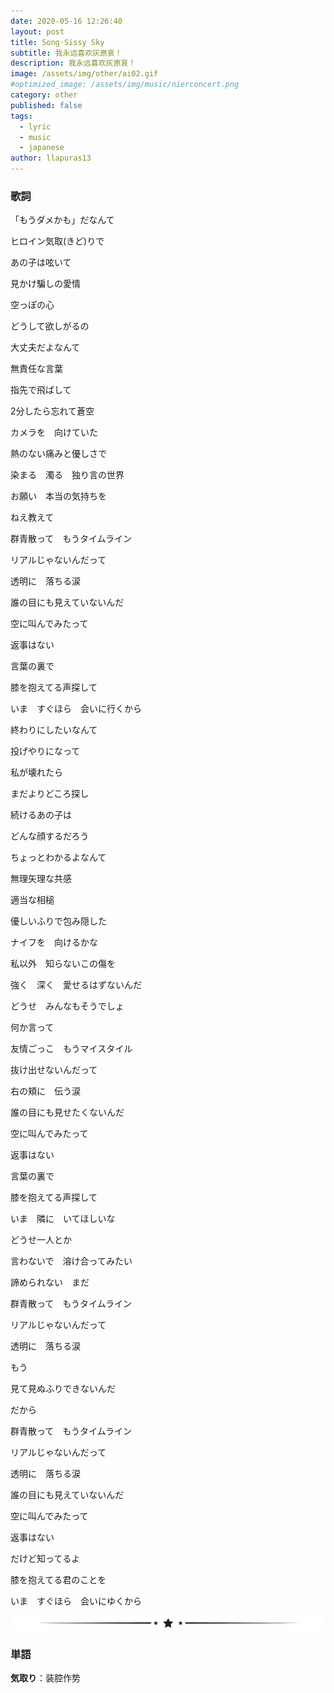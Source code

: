 ```yaml
---
date: 2020-05-16 12:26:40
layout: post
title: Song·Sissy Sky
subtitle: 我永远喜欢灰原哀！
description: 我永远喜欢灰原哀！
image: /assets/img/other/ai02.gif
#optimized_image: /assets/img/music/nierconcert.png
category: other
published: false
tags:
  - lyric
  - music
  - japanese
author: llapuras13
---
```


### 歌詞

「もうダメかも」だなんて

ヒロイン気取(きど)りで

あの子は呟いて

見かけ騙しの愛情

空っぽの心

どうして欲しがるの

大丈夫だよなんて

無責任な言葉

指先で飛ばして

2分したら忘れて蒼空

カメラを　向けていた

熱のない痛みと優しさで

染まる　濁る　独り言の世界

お願い　本当の気持ちを

ねえ教えて

群青散って　もうタイムライン

リアルじゃないんだって

透明に　落ちる涙

誰の目にも見えていないんだ

空に叫んでみたって

返事はない

言葉の裏で

膝を抱えてる声探して

いま　すぐほら　会いに行くから

終わりにしたいなんて

投げやりになって

私が壊れたら

まだよりどころ探し

続けるあの子は

どんな顔するだろう

ちょっとわかるよなんて

無理矢理な共感

適当な相槌

優しいふりで包み隠した

ナイフを　向けるかな

私以外　知らないこの傷を

強く　深く　愛せるはずないんだ

どうせ　みんなもそうでしょ

何か言って

友情ごっこ　もうマイスタイル

抜け出せないんだって

右の頬に　伝う涙

誰の目にも見せたくないんだ

空に叫んでみたって

返事はない

言葉の裏で

膝を抱えてる声探して

いま　隣に　いてほしいな

どうせ一人とか

言わないで　溶け合ってみたい

諦められない　まだ

群青散って　もうタイムライン

リアルじゃないんだって

透明に　落ちる涙

もう

見て見ぬふりできないんだ

だから

群青散って　もうタイムライン

リアルじゃないんだって

透明に　落ちる涙

誰の目にも見えていないんだ

空に叫んでみたって

返事はない

だけど知ってるよ

膝を抱えてる君のことを

いま　すぐほら　会いにゆくから

![](/assets/img/line.png)

### 単語

**気取り**：装腔作势